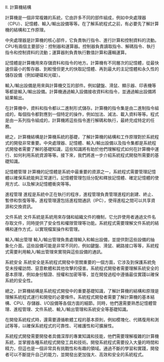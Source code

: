 II. 計算機結構

計算機是一個非常複雜的系統，它由許多不同的部件組成，例如中央處理器（CPU）、記憶體、輸入/輸出設備等等。在了解系統程式之前，有必要先了解計算機的結構和工作原理。

中央處理器是計算機的核心部件，它負責執行指令、進行計算和控制資料的流動。CPU有兩個主要部分：控制器和運算器。控制器負責讀取指令、解碼指令、執行指令和控制資料的流動；運算器則負責執行數值計算和邏輯運算。

記憶體是計算機用來存儲資料和指令的地方。計算機有不同層次的記憶體，從最快速但最小的暫存器、到較慢但更大的快取記憶體、再到最大的主記憶體和永久性的儲存設備（例如硬碟和光碟）。

輸入/輸出設備是用來與計算機交互的部件。例如鍵盤、滑鼠、顯示器、印表機等等都是輸入/輸出設備。計算機通過輸入設備接收資料和指令，並通過輸出設備將結果輸出。

在計算機中，資料和指令都以二進制形式儲存。計算機的指令集是由二進制指令組成的，每個指令都對應到一個特定的操作，例如加法、減法、載入資料等等。程式是由一系列指令組成的，計算機將這些指令進行解碼和執行，最終完成特定的任務。

總之，計算機結構是計算機系統的基礎，了解計算機的結構和工作原理對於系統程式的開發非常重要。中央處理器、記憶體、輸入/輸出設備以及指令集都是系統程式開發者需要了解的基礎知識，這些知識將有助於他們理解程式如何在計算機中運行、如何利用系統資源等等。接下來，我們將進一步介紹系統程式開發所需要的基礎知識。

記憶體管理
計算機的記憶體是系統中最重要的資源之一，系統程式需要管理記憶體以確保系統能夠正常運行。記憶體管理包括分配和釋放記憶體、確定記憶體的使用方式、以及解決記憶體衝突等等。

進程管理
進程是系統中正在執行的程序，進程管理負責管理進程的創建、終止、暫停和恢復等等。進程管理還包括進程間通訊（IPC），使得進程之間可以共享資源和交換資訊。

文件系統
文件系統是系統用來存儲和組織文件的機制，它允許使用者通過文件名存取文件，同時提供了安全性和權限管理等功能。系統程式需要理解文件系統的結構和運作方式，以實現檔案操作和管理。

輸入/輸出管理
輸入/輸出管理負責處理輸入和輸出設備，並提供對這些設備的抽象化介面。這些設備可能是非常不同的，例如鍵盤、滑鼠、網路接口等等，系統程式需要利用輸入/輸出管理來實現與這些設備的通訊。

系統安全
系統安全是系統程式開發中至關重要的一個方面，它涉及到保護系統免受未授權訪問、惡意軟體和其他攻擊的侵害。系統程式開發者需要理解系統安全的基本原理，例如身份驗證、授權和加密等等，並在開發過程中遵循最佳實踐以確保系統的安全性。

總之，計算機結構是系統程式開發中的重要基礎知識，了解計算機的結構和原理是理解系統程式運行和開發的必要條件。系統程式開發者需要了解計算機的基本結構、CPU、存儲器、I/O設備等各個方面的細節。同時，他們還需要熟悉記憶體管理、進程管理、文件系統、輸入/輸出管理和系統安全等基礎知識。

在開發系統程式時，還需要遵循軟體工程的基本原則，例如模塊化、代碼復用和測試等等，以確保系統程式的可靠性、可維護性和可擴展性。

系統程式開發需要開發者具備深厚的專業知識和技能，他們需要理解複雜的計算機系統，並掌握各種系統程式開發工具和技術。開發系統程式需要投入大量的時間和精力，但這也是一個非常具有挑戰性和有趣的領域。通過不斷的學習和實踐，開發者可以不斷提升自己的能力，並開發出更加強大、高效和安全的系統程式。